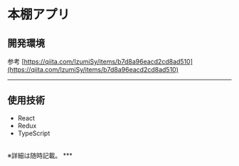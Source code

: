 # 本棚アプリ

## 開発環境
参考
[https://qiita.com/IzumiSy/items/b7d8a96eacd2cd8ad510](https://qiita.com/IzumiSy/items/b7d8a96eacd2cd8ad510)
<br>
***

## 使用技術
- React
- Redux
- TypeScript  
<br>
※詳細は随時記載。
***
